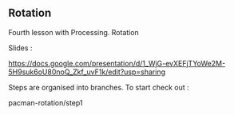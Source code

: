 Rotation
------------------

Fourth lesson with Processing.  Rotation

Slides : 

https://docs.google.com/presentation/d/1_WjG-evXEFjTYoWe2M-5H9suk6oU80noQ_Zkf_uvF1k/edit?usp=sharing

Steps are organised into branches.  To start check out :

pacman-rotation/step1 